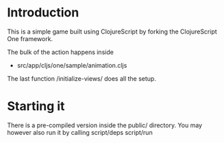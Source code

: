 # Introduction
This is a simple game built using ClojureScript by forking the
ClojureScript One framework.

The bulk of the action happens inside
* src/app/cljs/one/sample/animation.cljs

The last function /initialize-views/ does all the setup.

# Starting it

There is a pre-compiled version inside the public/ directory. You may
however also run it by calling
   script/deps
   script/run

